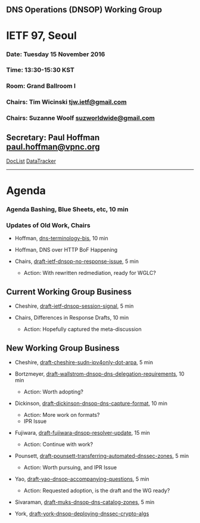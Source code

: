 ## DNS Operations (DNSOP) Working Group 
# IETF 97, Seoul

### Date: Tuesday 15 November 2016
### Time: 13:30-15:30 KST 
### Room: Grand Ballroom I
### Chairs: Tim Wicinski <tjw.ietf@gmail.com>
### Chairs: Suzanne Woolf <suzworldwide@gmail.com>

## Secretary: Paul Hoffman <paul.hoffman@vpnc.org>

[DocList](https://svn.tools.ietf.org/svn/wg/dnsop/doclist.html)
[DataTracker](https://datatracker.ietf.org/wg/dnsop/documents/)

---
# Agenda
###  Agenda Bashing, Blue Sheets, etc,  10 min

### Updates of Old Work, Chairs

* Hoffman, [dns-terminology-bis](https://datatracker.ietf.org/doc/draft-ietf-dnsop-terminology-bis/), 10 min

* Hoffman, DNS over HTTP BoF Happening

* Chairs, [draft-ietf-dnsop-no-response-issue](https://datatracker.ietf.org/doc/draft-ietf-dnsop-no-response-issue/), 5 min
    - Action:  With rewritten redmediation, ready for WGLC?

## Current Working Group Business

* Cheshire, [draft-ietf-dnsop-session-signal](https://datatracker.ietf.org/doc/draft-ietf-dnsop-session-signal/), 5 min

* Chairs, Differences in Response Drafts, 10 min
    - Action: Hopefully captured the meta-discussion

## New Working Group Business 

* Cheshire, [draft-cheshire-sudn-ipv4only-dot-arpa](https://datatracker.ietf.org/doc/draft-cheshire-sudn-ipv4only-dot-arpa/), 5 min

* Bortzmeyer, [draft-wallstrom-dnsop-dns-delegation-requirements](https://datatracker.ietf.org/doc/draft-wallstrom-dnsop-dns-delegation-requirements/), 10 min
    - Action:  Worth adopting?

* Dickinson, [draft-dickinson-dnsop-dns-capture-format](https://datatracker.ietf.org/doc/draft-dickinson-dnsop-dns-capture-format/), 10 min
    - Action: More work on formats?
    - IPR Issue

* Fujiwara, [draft-fujiwara-dnsop-resolver-update](https://datatracker.ietf.org/doc/draft-fujiwara-dnsop-resolver-update/), 15 min
    - Action: Continue with work?

* Pounsett, [draft-pounsett-transferring-automated-dnssec-zones](https://datatracker.ietf.org/doc/draft-pounsett-transferring-automated-dnssec-zones/), 5 min
    - Action: Worth pursuing, and IPR Issue
 
* Yao, [draft-yao-dnsop-accompanying-questions](https://datatracker.ietf.org/doc/draft-yao-dnsop-accompanying-questions/), 5 min
    - Action: Requested adoption, is the draft and the WG ready?

* Sivaraman, [draft-muks-dnsop-dns-catalog-zones](https://tools.ietf.org/html/draft-muks-dnsop-dns-catalog-zones-01), 5 min

* York, [draft-york-dnsop-deploying-dnssec-crypto-algs](https://datatracker.ietf.org/doc/draft-york-dnsop-deploying-dnssec-crypto-algs/)
